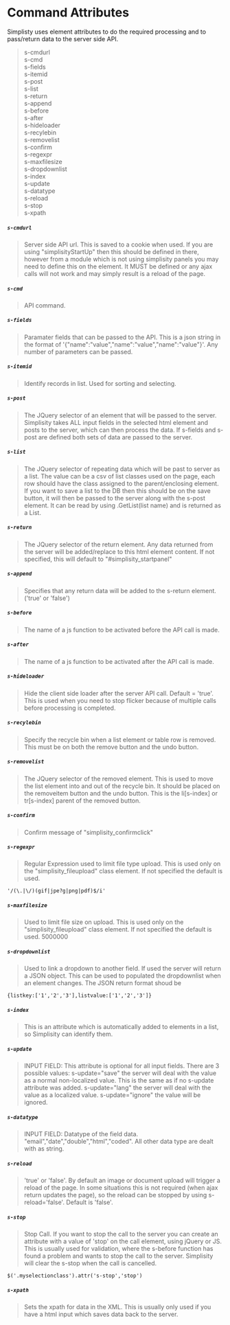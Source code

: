 ﻿# Command Attributes

Simplisty uses element attributes to do the required processing and to pass/return data to the server side API.  

>s-cmdurl  
s-cmd  
s-fields  
s-itemid  
s-post  
s-list  
s-return  
s-append  
s-before  
s-after  
s-hideloader  
s-recylebin  
s-removelist  
s-confirm  
s-regexpr  
s-maxfilesize  
s-dropdownlist  
s-index  
s-update  
s-datatype  
s-reload  
s-stop  
s-xpath  


##### ```s-cmdurl```  
>Server side API url. This is saved to a cookie when used. If you are using "simplisityStartUp" then this should be defined in there, however from a module which is not using simplisity panels you may need to define this on the element. It MUST be defined or any ajax calls will not work and may simply result is a reload of the page.

##### ```s-cmd```  
>API command.

##### ```s-fields```  
>Paramater fields that can be passed to the API. This is a json string in the format of '{"name":"value","name":"value","name":"value"}'. Any number of parameters can be passed.

##### ```s-itemid```  
>Identify records in list. Used for sorting and selecting.

##### ```s-post```  
>The JQuery selector of an element that will be passed to the server. Simplisity takes ALL input fields in the selected html element and posts to the server, which can then process the data. If s-fields and s-post are defined both sets of data are passed to the server.

##### ```s-list```  
>The JQuery selector of repeating data which will be past to server as a list. The value can be a csv of list classes used on the page, each row should have the class assigned to the parent/enclosing element. If you want to save a list to the DB then this should be on the save button, it will then be passed to the server along with the s-post element. It can be read by using <SimplisityInfo>.GetList(list name) and is returned as a List<SimplisityInfo>.  

##### ```s-return```  
>The JQuery selector of the return element. Any data returned from the server will be added/replace to this html element content. If not specified, this will default to "#simplisity_startpanel"  

##### ```s-append```  
>Specifies that any return data will be added to the s-return element. ('true' or 'false')  

##### ```s-before```  
>The name of a js function to be activated before the API call is made.  

##### ```s-after```  
>The name of a js function to be activated after the API call is made.  

##### ```s-hideloader```  
>Hide the client side loader after the server API call. Default = 'true'. This is used when you need to stop flicker because of multiple calls before processing is completed.  

##### ```s-recylebin```  
>Specify the recycle bin when a list element or table row is removed. This must be on both the remove button and the undo button.  

##### ```s-removelist```  
>The JQuery selector of the removed element. This is used to move the list element into and out of the recycle bin. It should be placed on the removeitem button and the undo button. This is the li[s-index] or tr[s-index] parent of the removed button.  

##### ```s-confirm```  
>Confirm message of "simplisity_confirmclick"  

##### ```s-regexpr```  
>Regular Expression used to limit file type upload. This is used only on the "simplisity_fileupload" class element. If not specified the default is used.    
```
'/(\.|\/)(gif|jpe?g|png|pdf)$/i'
```


##### ```s-maxfilesize```  
>Used to limit file size on upload. This is used only on the "simplisity_fileupload" class element. If not specified the default is used. 5000000  

##### ```s-dropdownlist```  
>Used to link a dropdown to another field. If used the server will return a JSON object. This can be used to populated the dropdownlist when an element changes. The JSON return format shoud be   
```
{listkey:['1','2','3'],listvalue:['1','2','3']}
```


##### ```s-index```  
>This is an attribute which is automatically added to elements in a list, so Simplisity can identify them.  

##### ```s-update```  
>INPUT FIELD: This attribute is optional for all input fields. There are 3 possible values: s-update="save" the server will deal with the value as a normal non-localized value. This is the same as if no s-update attribute was added. s-update="lang" the server will deal with the value as a localized value. s-update="ignore" the value will be ignored.  

##### ```s-datatype```  
>INPUT FIELD: Datatype of the field data. "email","date","double","html","coded". All other data type are dealt with as string.  

##### ```s-reload```  
>'true' or 'false'. By default an image or document upload will trigger a reload of the page. In some situations this is not required (when ajax return updates the page), so the reload can be stopped by using s-reload='false'. Default is 'false'.  

##### ```s-stop```  
>Stop Call. If you want to stop the call to the server you can create an attribute with a value of 'stop' on the call element, using jQuery or JS. This is usually used for validation, where the s-before function has found a problem and wants to stop the call to the server. Simplisity will clear the s-stop when the call is cancelled. 
```
$('.myselectionclass').attr('s-stop','stop')
```


##### ```s-xpath```  
>Sets the xpath for data in the XML. This is usually only used if you have a html input which saves data back to the server.  
